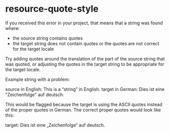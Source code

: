 # resource-quote-style

If you received this error in your project, that means that a string was found where:

- the source string contains quotes
- the target string does not contain quotes or the quotes are not correct for the
  target locale

Try adding quotes around the translation of the part of the source string that was
quoted, or adjusting the quotes in the target string to be appropriate for the target
locale.

Example string with a problem:

source in English: This is a “string” in English.
target in German: Dies ist eine "Zeichenfolge" auf deutsch.

This would be flagged because the target is using the ASCII quotes instead of the
proper quotes in German. The correct proper quotes would look like this:

target: Dies ist eine „Zeichenfolge“ auf deutsch.
